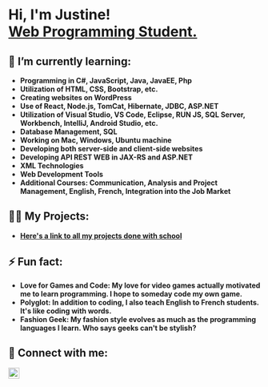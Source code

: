 <h1>Hi, I'm Justine! <br/><a href="https://github.com/Justinecle">Web Programming Student.</a>
  
<h2>🌱 I’m currently learning:</h2>

- <b>Programming in C#, JavaScript, Java, JavaEE, Php<b>
- <b>Utilization of HTML, CSS, Bootstrap, etc.<b>
- <b>Creating websites on WordPress<b>
- <b>Use of React, Node.js, TomCat, Hibernate, JDBC, ASP.NET<b>
- <b>Utilization of Visual Studio, VS Code, Eclipse, RUN JS, SQL Server, Workbench, IntelliJ, Android Studio, etc.<b>
- <b>Database Management, SQL<b>
- <b>Working on Mac, Windows, Ubuntu machine<b>
- <b>Developing both server-side and client-side websites<b>
- <b>Developing API REST WEB in JAX-RS and ASP.NET<b>
- <b>XML Technologies<b>
- <b>Web Development Tools<b>
- <b>Additional Courses: Communication, Analysis and Project Management, English, French, Integration into the Job Market<b>

<h2>👨‍💻 My Projects:</h2>

- [Here's a link to all my projects done with school](https://github.com/Justinecle?tab=repositories)
 
<h2>⚡ Fun fact:</h2>

- <b>Love for Games and Code: My love for video games actually motivated me to learn programming. I hope to someday code my own game.<b>
- <b>Polyglot: In addition to coding, I also teach English to French students. It's like coding with words.<b>
- <b>Fashion Geek: My fashion style evolves as much as the programming languages I learn. Who says geeks can't be stylish?<b>

<h2>🤳 Connect with me:</h2>

[<img align="left" alt="JoshMadakor | LinkedIn" width="22px" src="https://cdn.jsdelivr.net/npm/simple-icons@v3/icons/linkedin.svg" />][linkedin]

[linkedin]: www.linkedin.com/in/justine-clément


<!--
**joshmadakor1/joshmadakor1** is a ✨ _special_ ✨ repository because its `README.md` (this file) appears on your GitHub profile.

Here are some ideas to get you started:

- 🔭 I’m currently working on ...
- 🌱 I’m currently learning ...
- 👯 I’m looking to collaborate on ...
- 🤔 I’m looking for help with ...
- 💬 Ask me about ...
- 📫 How to reach me: ...
- 😄 Pronouns: ...
- ⚡ Fun fact: ...
-->
